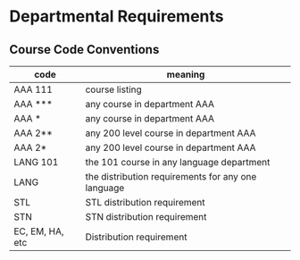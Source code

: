 # Departmental Requirements


## Course Code Conventions
|code               | meaning |
|------------------ | ------------------------------------------------------------ |
|AAA 111            | course listing |
|AAA ***            | any course in department AAA |
|AAA *              | any course in department AAA |
|AAA 2**            | any 200 level course in department AAA |
|AAA 2*             | any 200 level course in department AAA |
|LANG 101           | the 101 course in any language department |
|LANG               | the distribution requirements for any one language |
|STL                | STL distribution requirement |
|STN                | STN distribution requirement |
|EC, EM, HA, etc    | Distribution requirement |
